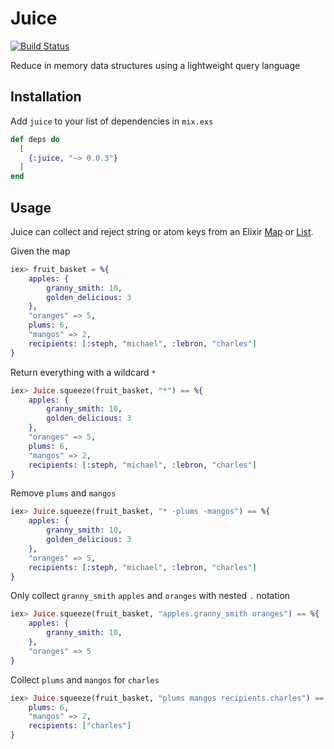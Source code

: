 # Juice
[![Build Status](https://github.com/rupurt/juice/workflows/.github/workflows/test.yml/badge.svg)](https://github.com/rupurt/juice/actions?query=workflow%3A.github%2Fworkflows%2Ftest.yml)

Reduce in memory data structures using a lightweight query language

## Installation

Add `juice` to your list of dependencies in `mix.exs`

```elixir
def deps do
  [
    {:juice, "~> 0.0.3"}
  ]
end
```

## Usage

Juice can collect and reject string or atom keys from an Elixir [Map](https://hexdocs.pm/elixir/Map.html) or [List](https://hexdocs.pm/elixir/List.html).

Given the map

```elixir
iex> fruit_basket = %{
	apples: {
		granny_smith: 10,
		golden_delicious: 3
	},
	"oranges" => 5,
	plums: 6,
	"mangos" => 2,
	recipients: [:steph, "michael", :lebron, "charles"]
}
```

Return everything with a wildcard `*`

```elixir
iex> Juice.squeeze(fruit_basket, "*") == %{
	apples: {
		granny_smith: 10,
		golden_delicious: 3
	},
	"oranges" => 5,
	plums: 6,
	"mangos" => 2,
	recipients: [:steph, "michael", :lebron, "charles"]
}
```

Remove `plums` and `mangos`

```elixir
iex> Juice.squeeze(fruit_basket, "* -plums -mangos") == %{
	apples: {
		granny_smith: 10,
		golden_delicious: 3
	},
	"oranges" => 5,
	recipients: [:steph, "michael", :lebron, "charles"]
}
```

Only collect `granny_smith` `apples` and `oranges` with nested `.` notation

```elixir
iex> Juice.squeeze(fruit_basket, "apples.granny_smith oranges") == %{
	apples: {
		granny_smith: 10,
	},
	"oranges" => 5
}
```

Collect `plums` and `mangos` for `charles`

```elixir
iex> Juice.squeeze(fruit_basket, "plums mangos recipients.charles") == %{
	plums: 6,
	"mangos" => 2,
	recipients: ["charles"]
}
```
